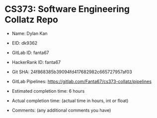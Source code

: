 # CS373: Software Engineering Collatz Repo

* Name: Dylan Kan

* EID: dk9362

* GitLab ID: fanta67

* HackerRank ID: fanta67

* Git SHA: 24f868385b39094fd417682982c665727957af03

* GitLab Pipelines: https://gitlab.com/Fanta67/cs373-collatz/pipelines

* Estimated completion time: 6 hours

* Actual completion time: (actual time in hours, int or float)

* Comments: (any additional comments you have)
